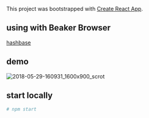 This project was bootstrapped with [Create React App](https://github.com/facebookincubator/create-react-app).

## using with Beaker Browser
[hashbase](https://hashbase.io/locize/react-i18next)

## demo
![2018-05-29-160931_1600x900_scrot](https://user-images.githubusercontent.com/13600942/40654104-f358f7e6-635a-11e8-980f-3cacd7f71cd6.png)

## start locally

```bash
# npm start
```
